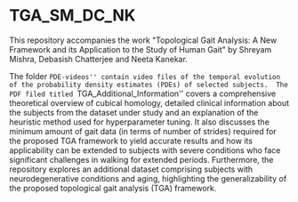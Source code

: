 # TGA_SM_DC_NK
This repository accompanies the work "Topological Gait Analysis: A New Framework and its Application to the Study of Human Gait" by Shreyam Mishra, Debasish Chatterjee and Neeta Kanekar.

The folder ``PDE-videos'' contain video files of the temporal evolution of the probability density estimates (PDEs) of selected subjects. 
The PDF filed titled ``TGA_Additional_Information'' covers a comprehensive theoretical overview of cubical homology, detailed clinical information about the subjects from the dataset under study and an explanation of the heuristic method used for hyperparameter tuning. It also discusses the minimum amount of gait data (in terms of number of strides) required for the proposed TGA framework to yield accurate results and how its applicability can be extended to subjects with severe conditions who face significant challenges in walking for extended periods. Furthermore, the repository explores an additional dataset comprising subjects with neurodegenerative conditions and aging, highlighting the generalizability of the proposed topological gait analysis (TGA) framework.
